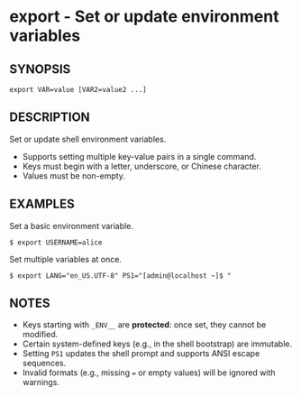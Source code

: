 # export - Set or update environment variables

## SYNOPSIS

    export VAR=value [VAR2=value2 ...]

## DESCRIPTION

Set or update shell environment variables.

- Supports setting multiple key-value pairs in a single command.
- Keys must begin with a letter, underscore, or Chinese character.
- Values must be non-empty.


## EXAMPLES

Set a basic environment variable.

```shell
$ export USERNAME=alice
```

Set multiple variables at once.

```shell
$ export LANG="en_US.UTF-8" PS1="[admin@localhost ~]$ "
```


## NOTES

- Keys starting with `_ENV__` are **protected**: once set, they cannot be modified. 
- Certain system-defined keys (e.g., in the shell bootstrap) are immutable. 
- Setting `PS1` updates the shell prompt and supports ANSI escape sequences. 
- Invalid formats (e.g., missing `=` or empty values) will be ignored with warnings.
